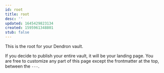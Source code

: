 ```yaml
---
id: root
title: root
desc: ''
updated: 1645429823134
created: 1595961348801
stub: false
---
```



This is the root for your Dendron vault.

If you decide to publish your entire vault, it will be your landing page. You are free to customize any part of this page except the frontmatter at the top, between the `---`. 
